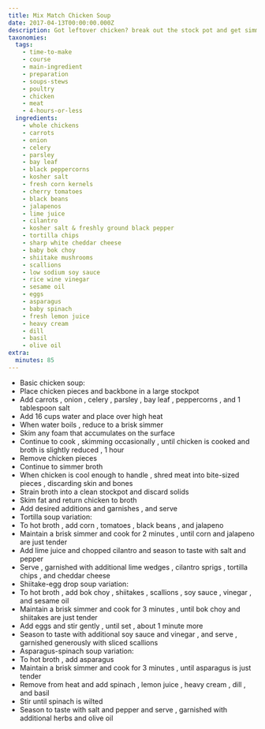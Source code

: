 ```yaml
---
title: Mix Match Chicken Soup
date: 2017-04-13T00:00:00.000Z
description: Got leftover chicken? break out the stock pot and get simmering.
taxonomies:
  tags:
    - time-to-make
    - course
    - main-ingredient
    - preparation
    - soups-stews
    - poultry
    - chicken
    - meat
    - 4-hours-or-less
  ingredients:
    - whole chickens
    - carrots
    - onion
    - celery
    - parsley
    - bay leaf
    - black peppercorns
    - kosher salt
    - fresh corn kernels
    - cherry tomatoes
    - black beans
    - jalapenos
    - lime juice
    - cilantro
    - kosher salt & freshly ground black pepper
    - tortilla chips
    - sharp white cheddar cheese
    - baby bok choy
    - shiitake mushrooms
    - scallions
    - low sodium soy sauce
    - rice wine vinegar
    - sesame oil
    - eggs
    - asparagus
    - baby spinach
    - fresh lemon juice
    - heavy cream
    - dill
    - basil
    - olive oil
extra:
  minutes: 85
---
```

 - Basic chicken soup:
 - Place chicken pieces and backbone in a large stockpot
 - Add carrots , onion , celery , parsley , bay leaf , peppercorns , and 1 tablespoon salt
 - Add 16 cups water and place over high heat
 - When water boils , reduce to a brisk simmer
 - Skim any foam that accumulates on the surface
 - Continue to cook , skimming occasionally , until chicken is cooked and broth is slightly reduced , 1 hour
 - Remove chicken pieces
 - Continue to simmer broth
 - When chicken is cool enough to handle , shred meat into bite-sized pieces , discarding skin and bones
 - Strain broth into a clean stockpot and discard solids
 - Skim fat and return chicken to broth
 - Add desired additions and garnishes , and serve
 - Tortilla soup variation:
 - To hot broth , add corn , tomatoes , black beans , and jalapeno
 - Maintain a brisk simmer and cook for 2 minutes , until corn and jalapeno are just tender
 - Add lime juice and chopped cilantro and season to taste with salt and pepper
 - Serve , garnished with additional lime wedges , cilantro sprigs , tortilla chips , and cheddar cheese
 - Shiitake-egg drop soup variation:
 - To hot broth , add bok choy , shiitakes , scallions , soy sauce , vinegar , and sesame oil
 - Maintain a brisk simmer and cook for 3 minutes , until bok choy and shiitakes are just tender
 - Add eggs and stir gently , until set , about 1 minute more
 - Season to taste with additional soy sauce and vinegar , and serve , garnished generously with sliced scallions
 - Asparagus-spinach soup variation:
 - To hot broth , add asparagus
 - Maintain a brisk simmer and cook for 3 minutes , until asparagus is just tender
 - Remove from heat and add spinach , lemon juice , heavy cream , dill , and basil
 - Stir until spinach is wilted
 - Season to taste with salt and pepper and serve , garnished with additional herbs and olive oil
